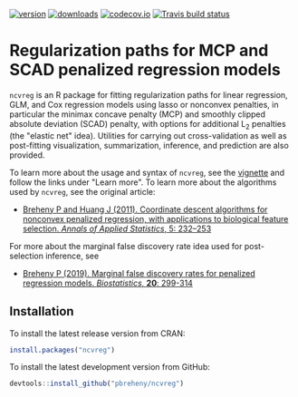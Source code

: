 [![version](http://www.r-pkg.org/badges/version/ncvreg)](https://cran.r-project.org/package=ncvreg)
[![downloads](http://cranlogs.r-pkg.org/badges/ncvreg)](https://cran.r-project.org/package=ncvreg)
[![codecov.io](https://codecov.io/github/pbreheny/ncvreg/coverage.svg?branch=master)](https://codecov.io/github/pbreheny/ncvreg?branch=master)
[![Travis build
status](https://travis-ci.org/pbreheny/breheny.svg?branch=master)](https://travis-ci.org/pbreheny/breheny)

# Regularization paths for MCP and SCAD penalized regression models

`ncvreg` is an R package for fitting regularization paths for linear
regression, GLM, and Cox regression models using lasso or nonconvex
penalties, in particular the minimax concave penalty (MCP) and smoothly
clipped absolute deviation (SCAD) penalty, with options for additional
L<sub>2</sub> penalties (the "elastic net" idea). Utilities for carrying
out cross-validation as well as post-fitting visualization,
summarization, inference, and prediction are also provided.

To learn more about the usage and syntax of `ncvreg`, see the [vignette](http://pbreheny.github.io/ncvreg/articles/getting-started.html) and follow the links under "Learn more".  To learn more about the algorithms used by `ncvreg`, see the original article:

  - [Breheny P and Huang J (2011). Coordinate descent algorithms for
    nonconvex penalized regression, with applications to biological
    feature selection. *Annals of Applied Statistics*, 5:
    232–253](http://myweb.uiowa.edu/pbreheny/pdf/Breheny2011.pdf)

For more about the marginal false discovery rate idea used for
post-selection inference, see

  - [Breheny P (2019). Marginal false discovery rates for penalized
    regression models. *Biostatistics*, **20**:
    299-314](https://dx.doi.org/10.1093/biostatistics/kxy004)

## Installation

To install the latest release version from CRAN:

```r
install.packages("ncvreg")
```

To install the latest development version from GitHub:

```r
devtools::install_github("pbreheny/ncvreg")
```

